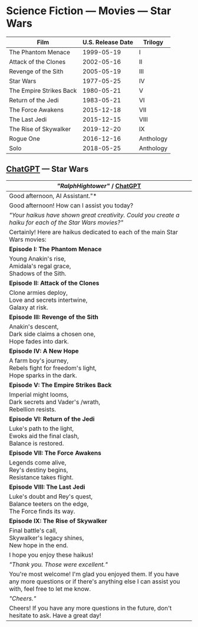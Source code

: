 # Science Fiction — Movies — Star Wars

| Film | U.S. Release Date | Trilogy |
|------|-------------------|---------|
| The Phantom Menace | 1999-05-19 | I |
| Attack of the Clones | 2002-05-16 | II |
| Revenge of the Sith | 2005-05-19 | III |
| Star Wars | 1977-05-25 | IV |	
| The Empire Strikes Back | 1980-05-21 | V |
| Return of the Jedi | 1983-05-21 | VI |	
| The Force Awakens | 2015-12-18 | VII |
| The Last Jedi | 2015-12-15 | VIII |
| The Rise of Skywalker | 2019-12-20 | IX |
| Rogue One | 2016-12-16 | Anthology |
| Solo | 2018-05-25 | Anthology |

## [ChatGPT](https://chat.openai.com/) — Star Wars 

| *"RalphHightower"* / [ChatGPT](https://chat.openai.com/) |
|---|
|Good afternoon, AI Assistant."*|
|Good afternoon! How can I assist you today?|
| *"Your haikus have shown great creativity. Could you create a haiku for each of the Star Wars movies?"*|
|Certainly! Here are haikus dedicated to each of the main Star Wars movies:|
| **Episode I: The Phantom Menace** |
|Young Anakin's rise,<br />Amidala's regal grace,<br />Shadows of the Sith.|
| **Episode II: Attack of the Clones** |
|Clone armies deploy,<br />Love and secrets intertwine,<br />Galaxy at risk.|
| **Episode III: Revenge of the Sith** |
|Anakin's descent,<br />Dark side claims a chosen one,<br />Hope fades into dark.|
| **Episode IV: A New Hope** |
|A farm boy's journey,<br />Rebels fight for freedom's light,<br />Hope sparks in the dark.|
| **Episode V: The Empire Strikes Back** |
|Imperial might looms,<br />Dark secrets and Vader's  /wrath,<br />Rebellion resists.|
| **Episode VI: Return of the Jedi** |
|Luke's path to the light,<br />Ewoks aid the final clash,<br />Balance is restored.|
| **Episode VII: The Force Awakens** |
|Legends come alive,<br />Rey's destiny begins,<br />Resistance takes flight.|
| **Episode VIII: The Last Jedi** |
|Luke's doubt and Rey's quest,<br />Balance teeters on the edge,<br />The Force finds its way.|
| **Episode IX: The Rise of Skywalker** |
|Final battle's call,<br />Skywalker's legacy shines,<br />New hope in the end.|
|I hope you enjoy these haikus!|
|*"Thank you. Those were excellent."* |
|You're most welcome! I'm glad you enjoyed them. If you have any more questions or if there's anything else I can assist you with, feel free to let me know.|
| *"Cheers."* |
|Cheers! If you have any more questions in the future, don't hesitate to ask. Have a great day!|
